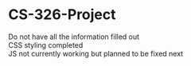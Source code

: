 # CS-326-Project
Do not have all the information filled out  
CSS styling completed  
JS not currently working but planned to be fixed next  

